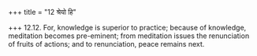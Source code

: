 +++
title = "12 श्रेयो हि"

+++
12.12. For, knowledge is superior to practice; because of knowledge,
meditation becomes pre-eminent; from meditation issues the renunciation
of fruits of actions; and to renunciation, peace remains next.
